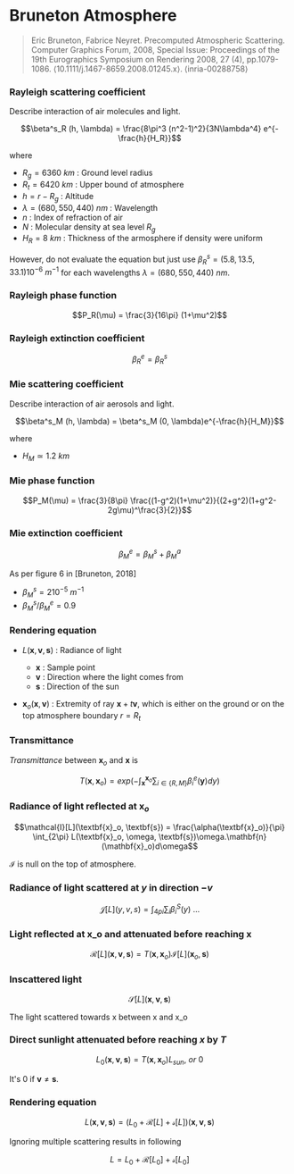 # Bruneton Atmosphere

> Eric Bruneton, Fabrice Neyret. Precomputed Atmospheric Scattering. Computer Graphics Forum, 2008, Special Issue: Proceedings of the 19th Eurographics Symposium on Rendering 2008, 27 (4), pp.1079-1086. ⟨10.1111/j.1467-8659.2008.01245.x⟩. ⟨inria-00288758⟩

### Rayleigh scattering coefficient

Describe interaction of air molecules and light.

$$\beta^s_R (h, \lambda) = \frac{8\pi^3 (n^2-1)^2}{3N\lambda^4} e^{-\frac{h}{H_R}}$$

where

* $R_g = 6360 \ km$ : Ground level radius
* $R_t = 6420 \ km$ : Upper bound of atmosphere
* $h = r-R_g$ : Altitude
* $\lambda = (680,550,440) \ nm$ : Wavelength
* $n$ : Index of refraction of air
* $N$ : Molecular density at sea level $R_g$
* $H_R = 8 \ km$ : Thickness of the armosphere if density were uniform

However, do not evaluate the equation but just use $\beta^s_R = (5.8,13.5,33.1)10^{-6} \ m^{-1}$ for each wavelengths $\lambda = (680,550,440) \ nm$.

### Rayleigh phase function

$$P_R(\mu) = \frac{3}{16\pi} (1+\mu^2)$$

### Rayleigh extinction coefficient

$$\beta^e_R = \beta^s_R$$

### Mie scattering coefficient

Describe interaction of air aerosols and light.

$$\beta^s_M (h, \lambda) = \beta^s_M (0, \lambda)e^{-\frac{h}{H_M}}$$

where

* $H_M \simeq 1.2 \ km$

### Mie phase function

$$P_M(\mu) = \frac{3}{8\pi} \frac{(1-g^2)(1+\mu^2)}{(2+g^2)(1+g^2-2g\mu)^\frac{3}{2}}$$

### Mie extinction coefficient

$$\beta^e_M = \beta^s_M + \beta^a_M$$

As per figure 6 in [Bruneton, 2018]

* $\beta^s_M = 210^{-5} \ m^{-1}$
* ${\beta^s_M} / {\beta^e_M} = 0.9$

### Rendering equation

* $L(\textbf{x}, \textbf{v}, \textbf{s})$ : Radiance of light
    - $\textbf{x}$ : Sample point
    - $\textbf{v}$ : Direction where the light comes from
    - $\textbf{s}$ : Direction of the sun

* $\textbf{x}_o(\textbf{x}, \textbf{v})$ : Extremity of ray $\textbf{x} + t\textbf{v}$, which is either on the ground or on the top atmosphere boundary $r = R_t$

### Transmittance

*Transmittance* between $\textbf{x}_o$ and $\textbf{x}$ is

$$T(\textbf{x}, \textbf{x}_o) = exp( -\int_{\textbf{x}}^{\textbf{x}_o} \sum_{i \in \{R,M\}} \beta^e_i (\textbf{y})dy)$$

### Radiance of light reflected at $\textbf{x}_o$

$$\mathcal{I}[L](\textbf{x}_o, \textbf{s}) = \frac{\alpha(\textbf{x}_o)}{\pi} \int_{2\pi} L(\textbf{x}_o, \omega, \textbf{s})\omega.\mathbf{n}(\mathbf{x}_o)d\omega$$

$\mathcal{I}$ is null on the top of atmosphere.

### Radiance of light scattered at $y$ in direction $-v$

$$\mathcal{J}[L](y, v, s) = \int_{4pi}
 \sum_{i} \beta^S_i(y) \ ... $$

### Light reflected at x_o and attenuated before reaching x

$$\mathcal{R}[L](\textbf{x}, \textbf{v}, \textbf{s}) = T(\textbf{x}, \textbf{x}_o) \mathcal{I}[L] (\textbf{x}_o,\textbf{s})$$

### Inscattered light

$$\mathcal{S}[L](\textbf{x}, \textbf{v}, \textbf{s})$$

The light scattered towards x between x and x_o

### Direct sunlight attenuated before reaching $x$ by $T$

$$L_0(\textbf{x}, \textbf{v}, \textbf{s}) = T(\textbf{x}, \textbf{x}_o)L_{sun}, \ or \ 0$$

It's $0$ if $\textbf{v} \neq \textbf{s}$.

### Rendering equation

$$L(\textbf{x}, \textbf{v}, \textbf{s}) = (L_0 + \mathcal{R}[L] + \mathcal{s}[L])(\textbf{x}, \textbf{v}, \textbf{s})$$

Ignoring multiple scattering results in following

$$L = L_0 + \mathcal{R}[L_0] + \mathcal{s}[L_0]$$
